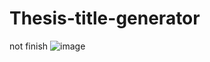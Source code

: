 # Thesis-title-generator

not finish 
![image](https://user-images.githubusercontent.com/106437874/181003907-95ced411-5971-4382-9e5d-f835e1866198.png)
